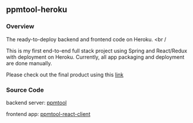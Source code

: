 ## ppmtool-heroku

### Overview
The ready-to-deploy backend and frontend code on Heroku. <br /
>
This is my first end-to-end full stack project using Spring and React/Redux with deployment on Heroku. Currently, all app packaging and deployment are done manually. <br />

Please check out the final product using this [link](https://ppmtool-demo.herokuapp.com/)

### Source Code
backend server: [ppmtool](https://github.com/yshensh/ppmtool) <br />

frontend app: [ppmtool-react-client](https://github.com/yshensh/ppmtool-react-client)  <br />


